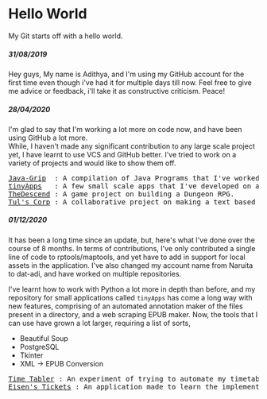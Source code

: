 # Hello World
My Git starts off with a hello world.

##### 31/08/2019
Hey guys,
My name is Adithya, and I'm using my GitHub account for the first time even though i've had it for multiple days till now.
Feel free to give me advice or feedback, i'll take it as constructive criticism.
Peace!

##### 28/04/2020
I'm glad to say that I'm working a lot more on code now, and have been using GitHub a lot more.<br>
While, I haven't made any significant contribution to any large scale project yet, I have learnt to use VCS and GitHub better.
I've tried to work on a variety of projects and would like to show them off.
<pre>
<a href="https://github.com/dat-adi/Java-Grip">Java-Grip</a>  : A compilation of Java Programs that I've worked on.
<a href="https://github.com/dat-adi/tinyApps">tinyApps</a>   : A few small scale apps that I've developed on an impulse.
<a href="https://github.com/dat-adi/TheDescend">TheDescend</a> : A game project on building a Dungeon RPG.
<a href="https://github.com/atvc19ec/tul-s-corp">Tul's Corp</a> : A collaborative project on making a text based office game, that I've worked on.
</pre>

##### 01/12/2020
It has been a long time since an update, but, here's what I've done over the course of 8 months.
In terms of contributions, I've only contributed a single line of code to rptools/maptools, and yet have to add in support for local assets in the application.
I've also changed my account name from Naruita to dat-adi, and have worked on multiple repositories.

I've learnt how to work with Python a lot more in depth than before, and my repository for small applications called `tinyApps` has come a long way with new features, comprising of an automated annotation maker of the files present in a directory, and a web scraping EPUB maker.
Now, the tools that I can use have grown a lot larger, requiring a list of sorts,
 - Beautiful Soup
 - PostgreSQL
 - Tkinter
 - XML -> EPUB Conversion
 
<pre>
<a href=""https://github.com/dat-adi/time-tabler>Time Tabler</a> : An experiment of trying to automate my timetable for college, with the script being able to automatically open up the classes.
<a href="https://github.com/dat-adi/eisen-tickets">Eisen's Tickets</a> : An application made to learn the implementation of Databases, Tkinter, and Python.
</pre>

